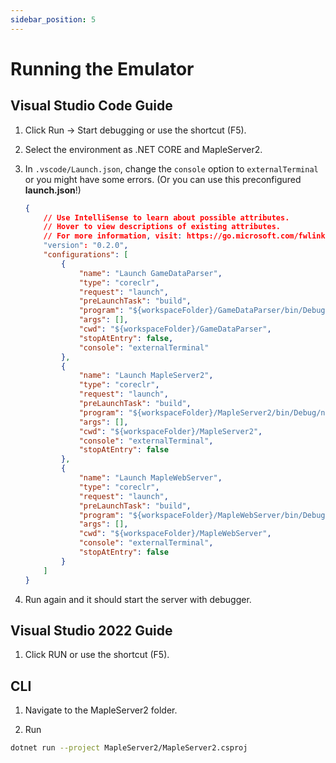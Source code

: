```yaml
---
sidebar_position: 5
---
```


# Running the Emulator

## Visual Studio Code Guide

1. Click Run -> Start debugging or use the shortcut (F5).

2. Select the environment as .NET CORE and MapleServer2.

3. In `.vscode/Launch.json`, change the `console` option to `externalTerminal` or you might have some errors. (Or you can use this preconfigured **launch.json**!)

    ```json
    {
        // Use IntelliSense to learn about possible attributes.
        // Hover to view descriptions of existing attributes.
        // For more information, visit: https://go.microsoft.com/fwlink/?linkid=830387
        "version": "0.2.0",
        "configurations": [
            {
                "name": "Launch GameDataParser",
                "type": "coreclr",
                "request": "launch",
                "preLaunchTask": "build",
                "program": "${workspaceFolder}/GameDataParser/bin/Debug/net6.0/GameDataParser.dll",
                "args": [],
                "cwd": "${workspaceFolder}/GameDataParser",
                "stopAtEntry": false,
                "console": "externalTerminal"
            },
            {
                "name": "Launch MapleServer2",
                "type": "coreclr",
                "request": "launch",
                "preLaunchTask": "build",
                "program": "${workspaceFolder}/MapleServer2/bin/Debug/net6.0/MapleServer2.dll",
                "args": [],
                "cwd": "${workspaceFolder}/MapleServer2",
                "console": "externalTerminal",
                "stopAtEntry": false
            },
            {
                "name": "Launch MapleWebServer",
                "type": "coreclr",
                "request": "launch",
                "preLaunchTask": "build",
                "program": "${workspaceFolder}/MapleWebServer/bin/Debug/net6.0/MapleWebServer.dll",
                "args": [],
                "cwd": "${workspaceFolder}/MapleWebServer",
                "console": "externalTerminal",
                "stopAtEntry": false
            }
        ]
    }
    ```

4. Run again and it should start the server with debugger.

## Visual Studio 2022 Guide

1. Click RUN or use the shortcut (F5).

## CLI

1. Navigate to the MapleServer2 folder.

2. Run

```sh
dotnet run --project MapleServer2/MapleServer2.csproj
```
